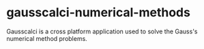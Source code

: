 # gausscalci-numerical-methods
Gausscalci is a cross platform application used to solve the Gauss's numerical method problems. 
